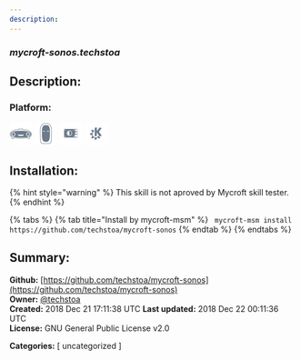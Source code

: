 ```yaml
---
description: 
---
```


### _mycroft-sonos.techstoa_  
## Description:  
  
  
  
### Platform:  
 ![Mark I](../.gitbook/assets/mark-1-icon.png)  ![Mark II](../.gitbook/assets/mark-2-icon.png)  ![Picroft](../.gitbook/assets/picroft-icon.png)  ![plasmoid](../.gitbook/assets/kde.png)   
## Installation:  
{% hint style="warning" %}
This skill is not aproved by Mycroft skill tester.
{% endhint %}
    
{% tabs %}
{% tab title="Install by mycroft-msm" %}
``` mycroft-msm install https://github.com/techstoa/mycroft-sonos```
{% endtab %}
  {% endtabs %}
    
## Summary:  
**Github:** [https://github.com/techstoa/mycroft-sonos](https://github.com/techstoa/mycroft-sonos)  
**Owner:** [@techstoa](https://github.com/techstoa)  
**Created:** 2018 Dec 21 17:11:38 UTC  **Last updated:** 2018 Dec 22 00:11:36 UTC  
**License:** GNU General Public License v2.0  
  
**Categories:** [ uncategorized ]   
